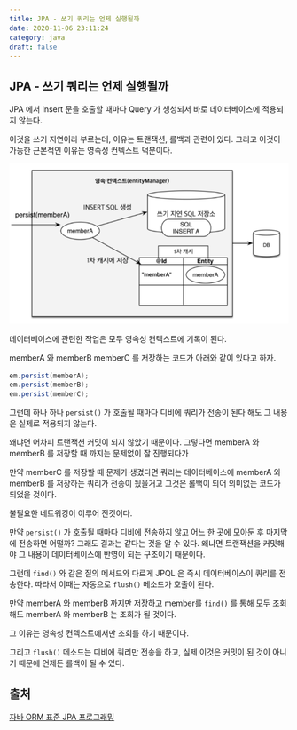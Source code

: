 ```yaml
---
title: JPA - 쓰기 쿼리는 언제 실행될까
date: 2020-11-06 23:11:24
category: java
draft: false
---
```


## JPA - 쓰기 쿼리는 언제 실행될까

JPA 에서 Insert 문을 호출할 때마다 Query 가 생성되서 바로 데이터베이스에 적용되지 않는다.

이것을 쓰기 지연이라 부르는데, 이유는 트랜잭션, 롤백과 관련이 있다. 그리고 이것이 가능한 근본적인 이유는 영속성 컨텍스트 덕분이다.

![](./images/2020-11-06-jpa.png)

데이터베이스에 관련한 작업은 모두 영속성 컨텍스트에 기록이 된다.

memberA 와 memberB memberC 를 저장하는 코드가 아래와 같이 있다고 하자.

```java
em.persist(memberA);
em.persist(memberB);
em.persist(memberC);
```

그런데 하나 하나 `persist()` 가 호출될 때마다 디비에 쿼리가 전송이 된다 해도 그 내용은 실제로 적용되지 않는다.

왜냐면 어차피 트랜잭션 커밋이 되지 않았기 때문이다. 그렇다면 memberA 와 memberB 를 저장할 때 까지는 문제없이 잘 진행되다가

만약 memberC 를 저장할 때 문제가 생겼다면 쿼리는 데이터베이스에 memberA 와 memberB 를 저장하는 쿼리가 전송이 됬을거고 그것은 롤백이 되어 의미없는 코드가 되었을 것이다.

불필요한 네트워킹이 이루어 진것이다.

만약 `persist()` 가 호출될 때마다 디비에 전송하지 않고 어느 한 곳에 모아둔 후 마지막에 전송하면 어떨까? 그래도 결과는 같다는 것을 알 수 있다. 왜냐면 트랜잭션을 커밋해야 그 내용이
데이터베이스에 반영이 되는 구조이기 때문이다.

그런데 `find()` 와 같은 질의 메서드와 다르게 JPQL 은 즉시 데이터베이스이 쿼리를 전송한다. 따라서 이때는 자동으로 `flush()` 메소드가 호출이 된다.

만약 memberA 와 memberB 까지만 저장하고 member를 `find()` 를 통해 모두 조회해도 memberA 와 memberB 는 조회가 될 것이다.

그 이유는 영속성 컨텍스트에서만 조회를 하기 때문이다.

그리고 `flush()` 메소드는 디비에 쿼리만 전송을 하고, 실제 이것은 커밋이 된 것이 아니기 때문에 언제든 롤백이 될 수 있다.

## 출처

[자바 ORM 표준 JPA 프로그래밍](https://www.aladin.co.kr/shop/wproduct.aspx?itemid=62681446)
